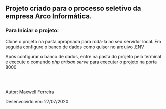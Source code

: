 <h2>Projeto criado para o processo seletivo da empresa Arco Informática.</h2>
<h3>Para Iniciar o projeto:</h3>
<p>Clone o projeto na pasta apropriada para rodá-la no seu servidor local. Em seguida configure o banco de dados como quiser no arquivo .ENV</p>
<p>Após configurar o banco de dados, entre na pasta do projeto pelo terminal e execute o comando <i>php artisan serve</i> para executar o projeto na porta 8000</p>
<br><br>
<p>Autor: Maxwell Ferreira</p>
<p>Desenvolvido em: 27/07/2020</p>